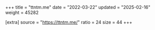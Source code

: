+++
title = "ttntm.me"
date = "2022-03-22"
updated = "2025-02-16"
weight = 45282

[extra]
source = "https://ttntm.me/"
ratio = 24
size = 44
+++
